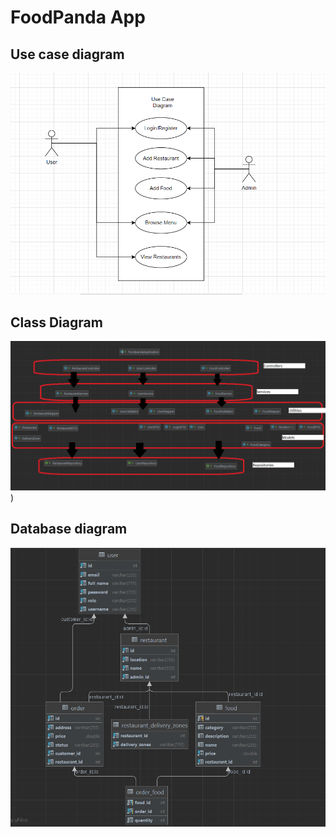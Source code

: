 # FoodPanda App

## Use case diagram

![Use case diagram](diagrams/use%20case%20diagram.png)

## Class Diagram

![Class Diagram](diagrams/class%20diagram.png))

## Database diagram

![Database diagram](diagrams/database_diagram.png)
